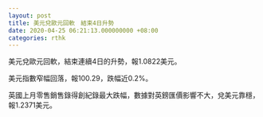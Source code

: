 ```yaml
---
layout: post
title: 美元兌歐元回軟　結束4日升勢
date: 2020-04-25 06:21:13.000000000 +08:00
categories: rthk
---
```


美元兌歐元回軟，結束連續4日的升勢，報1.0822美元。

美元指數窄幅回落，報100.29，跌幅近0.2%。

英國上月零售銷售錄得創紀錄最大跌幅，數據對英鎊匯價影響不大，兌美元靠穩，報1.2371美元。
